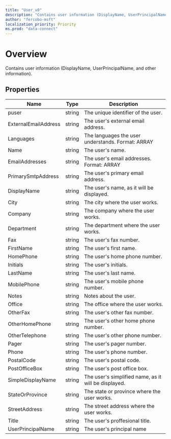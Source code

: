 ```yaml
---
title: "User_v0"
description: "Contains user information (DisplayName, UserPrincipalName, and other information)."
author: "fercobo-msft"
localization_priority: Priority
ms.prod: "data-connect"
---
```


# Overview

Contains user information (DisplayName, UserPrincipalName, and other information).

## Properties

| Name                 | Type   | Description                                               |
| -------------------- | ------ | --------------------------------------------------------- |
| puser                         | string   | The unique identifier of the user.  |
| ExternalEmailAddress | string | The user's external email address.                        |
| Languages            | string | The languages the user understands. Format: ARRAY<STRING> |
| Name                 | string | The user's name.                                          |
| EmailAddresses       | string | The user's email addresses. Format: ARRAY<STRING>         |
| PrimarySmtpAddress   | string | The user's primary email address.                         |
| DisplayName          | string | The user's name, as it will be displayed.                 |
| City                 | string | The city where the user works.                            |
| Company              | string | The company where the user works.                         |
| Department           | string | The department where the user works.                      |
| Fax                  | string | The user's fax number.                                    |
| FirstName            | string | The user's first name.                                    |
| HomePhone            | string | The user's home phone number.                             |
| Initials             | string | The user's initials.                                      |
| LastName             | string | The user's last name.                                     |
| MobilePhone          | string | The user's mobile phone number.                           |
| Notes                | string | Notes about the user.                                     |
| Office               | string | The office where the user works.                          |
| OtherFax             | string | The user's other fax number.                              |
| OtherHomePhone       | string | The user's other home phone number.                       |
| OtherTelephone       | string | The user's other phone number.                            |
| Pager                | string | The user's pager number.                                  |
| Phone                | string | The user's phone number.                                  |
| PostalCode           | string | The user's postal code.                                   |
| PostOfficeBox        | string | The user's post office box.                               |
| SimpleDisplayName    | string | The user's simplified name, as it will be displayed.      |
| StateOrProvince      | string | The state or province where the user works.               |
| StreetAddress        | string | The street address where the user works.                  |
| Title                | string | The user's proffesional title.                            |
| UserPrincipalName    | string | The user's principal name                                 |
